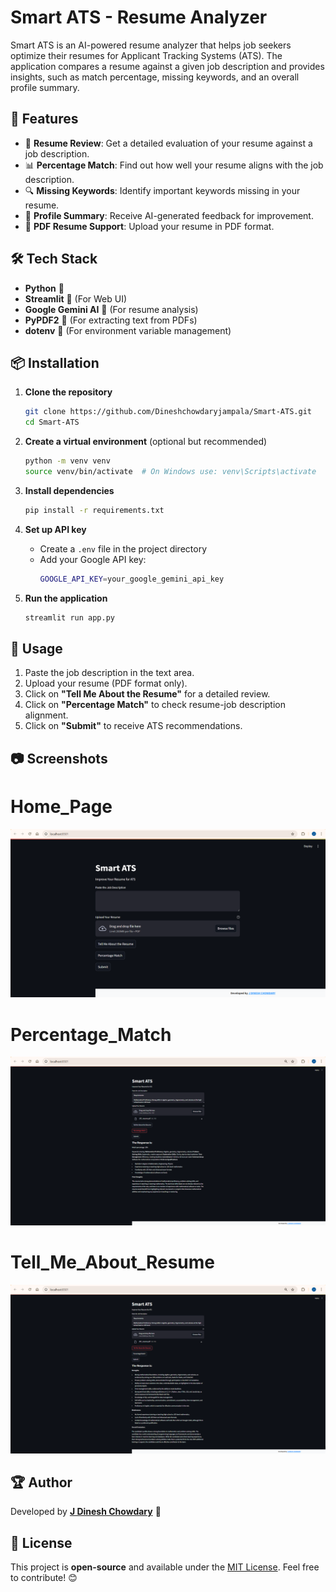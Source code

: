 # Smart ATS - Resume Analyzer

Smart ATS is an AI-powered resume analyzer that helps job seekers optimize their resumes for Applicant Tracking Systems (ATS). The application compares a resume against a given job description and provides insights, such as match percentage, missing keywords, and an overall profile summary.

## 🚀 Features
- 📄 **Resume Review**: Get a detailed evaluation of your resume against a job description.
- 📊 **Percentage Match**: Find out how well your resume aligns with the job description.
- 🔍 **Missing Keywords**: Identify important keywords missing in your resume.
- 📝 **Profile Summary**: Receive AI-generated feedback for improvement.
- 📂 **PDF Resume Support**: Upload your resume in PDF format.

## 🛠️ Tech Stack
- **Python** 🐍
- **Streamlit** 🎨 (For Web UI)
- **Google Gemini AI** 🤖 (For resume analysis)
- **PyPDF2** 📄 (For extracting text from PDFs)
- **dotenv** 🔑 (For environment variable management)

## 📦 Installation
1. **Clone the repository**
   ```sh
   git clone https://github.com/Dineshchowdaryjampala/Smart-ATS.git
   cd Smart-ATS
   ```

2. **Create a virtual environment** (optional but recommended)
   ```sh
   python -m venv venv
   source venv/bin/activate  # On Windows use: venv\Scripts\activate
   ```

3. **Install dependencies**
   ```sh
   pip install -r requirements.txt
   ```

4. **Set up API key**
   - Create a `.env` file in the project directory
   - Add your Google API key:
     ```sh
     GOOGLE_API_KEY=your_google_gemini_api_key
     ```

5. **Run the application**
   ```sh
   streamlit run app.py
   ```

## 📌 Usage
1. Paste the job description in the text area.
2. Upload your resume (PDF format only).
3. Click on **"Tell Me About the Resume"** for a detailed review.
4. Click on **"Percentage Match"** to check resume-job description alignment.
5. Click on **"Submit"** to receive ATS recommendations.

## 📷 Screenshots
# Home_Page
![gb](https://github.com/Dineshchowdaryjampala/Smart-ATS/blob/f5f5b5866e1e3796f2a5bc9c5599ae8178d08497/Images/Home_Page.png)
# Percentage_Match
![gb](https://github.com/Dineshchowdaryjampala/Smart-ATS/blob/f5f5b5866e1e3796f2a5bc9c5599ae8178d08497/Images/Percentage_Match.png)
# Tell_Me_About_Resume
![gb](https://github.com/Dineshchowdaryjampala/Smart-ATS/blob/f5f5b5866e1e3796f2a5bc9c5599ae8178d08497/Images/Tell_me_about_resume%20.png)
## 🏆 Author
Developed by **[J Dinesh Chowdary](https://github.com/Dineshchowdaryjampala)** 🚀

## 📝 License
This project is **open-source** and available under the [MIT License](LICENSE). Feel free to contribute! 😊

